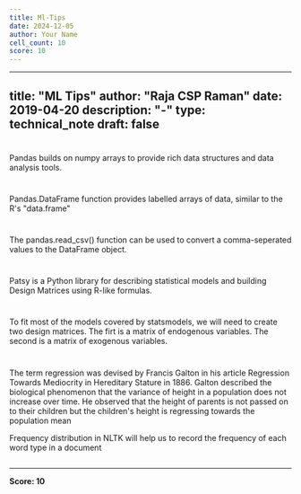 ```yaml
---
title: Ml-Tips
date: 2024-12-05
author: Your Name
cell_count: 10
score: 10
---
```


---
title: "ML Tips"
author: "Raja CSP Raman"
date: 2019-04-20
description: "-"
type: technical_note
draft: false
---
#
Pandas builds on numpy arrays to provide rich data structures and data analysis tools.

#
Pandas.DataFrame function provides labelled arrays of data, similar to the R's "data.frame"

#
The pandas.read_csv() function can be used to convert a comma-seperated values to the DataFrame object.

#
Patsy is a Python library for describing statistical models and building Design Matrices using R-like formulas.

#
To fit most of the models covered by statsmodels, we will need to create two design matrices. 
The firt is a matrix of endogenous variables. The second is a matrix of exogenous variables.

#
The term regression was devised by Francis Galton in his article Regression Towards Mediocrity in Hereditary Stature in 1886. Galton described the biological phenomenon that the variance of height in a population does not increase over time. He observed that the height of parents is not passed on to their children but the children's height is regressing towards the population mean



Frequency distribution in NLTK will help us to record the frequency of each word type in a document


```python

```


---
**Score: 10**
